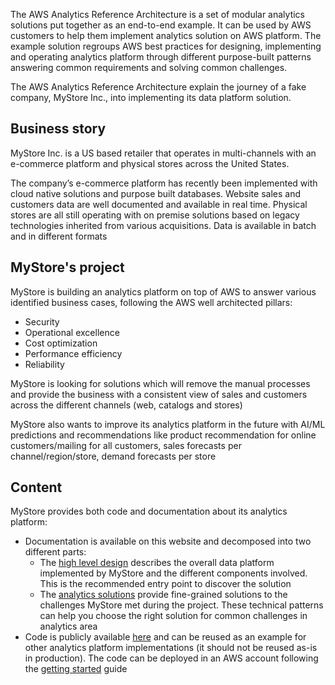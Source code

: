 The AWS Analytics Reference Architecture is a set of modular analytics solutions put together as an end-to-end example.
It can be used by AWS customers to help them implement analytics solution on AWS platform. The example solution regroups AWS best practices for designing, implementing and operating analytics platform through different purpose-built patterns answering common requirements and solving common challenges.

The AWS Analytics Reference Architecture explain the journey of a fake company, MyStore Inc., into implementing its data platform solution.

## Business story

MyStore Inc. is a US based retailer that operates in multi-channels with an e-commerce platform and physical stores across the United States.

The company’s e-commerce platform has recently been implemented with cloud native solutions and purpose built databases.
Website sales and customers data are well documented and available in real time.
Physical stores are all still operating with on premise solutions based on legacy technologies inherited from various acquisitions. Data is available in batch and in different formats

## MyStore's project

MyStore is building an analytics platform on top of AWS to answer various identified business cases, following the AWS well architected pillars:

* Security
* Operational excellence
* Cost optimization
* Performance efficiency
* Reliability

MyStore is looking for solutions which will remove the manual processes and provide the business with a consistent view of sales and customers across the different channels (web, catalogs and stores)

MyStore also wants to improve its analytics platform in the future with AI/ML predictions and recommendations like product recommendation for online customers/mailing for all customers, sales forecasts per channel/region/store, demand forecasts per store

## Content

MyStore provides both code and documentation about its analytics platform:
 
 * Documentation is available on this website and decomposed into two different parts:
    * The [high level design](./high-level-design/architecture) describes the overall data platform implemented by MyStore and the different components involved. This is the recommended entry point to discover the solution
    * The [analytics solutions](./solutions/data-lake) provide fine-grained solutions to the challenges MyStore met during the project. These technical patterns can help you choose the right solution for common challenges in analytics area
 * Code is publicly available [here](https://github.com/aws-samples/aws-analytics-reference-architecture) and can be reused as an example for other analytics platform implementations (it should not be reused as-is in production). The code can be deployed in an AWS account following the [getting started](https://github.com/aws-samples/aws-analytics-reference-architecture/blob/main/README.md#getting-started---deploying-the-project) guide

